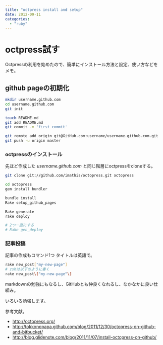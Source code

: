 ```yaml
---
title: "octpress install and setup"
date: 2012-09-11
categories:
  - "ruby"
---
```

# octpress試す

Octpressの利用を始めたので、簡単にインストール方法と設定、使い方などをメモ。

## github pageの初期化

```bash
mkdir username.github.com
cd username.github.com
git init

touch README.md
git add README.md
git commit -m 'first commit'

git remote add origin git@GitHub.com:username/username.github.com.git
git push -u origin master
```

### octpressのインストール

先ほど作成した *username.github.com* と同じ階層にoctpressをcloneする。

```sh
git clone git://github.com/imathis/octopress.git octopress

cd octopress
gem install bundler

bundle install
Rake setup_github_pages

Rake generate
rake deploy

# 2つ一度にする
# Rake gen_deploy
```

### 記事投稿

記事の作成もコマンド1つ
タイトルは英語で。

```sh
rake new_post["my-new-page"]
# zshは以下のように書く
rake new_post\["my-new-page"\]
```

markdownの勉強にもなるし、GitHubとも仲良くなれるし、なかなかに良い仕組み。

いろいろ勉強します。

参考文献。

* <http://octopress.org/>
* <http://tokkonopapa.github.com/blog/2011/12/30/octopress-on-github-and-bitbucket/>
* <http://blog.glidenote.com/blog/2011/11/07/install-octopress-on-github/>
